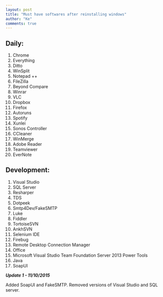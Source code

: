 ```yaml
--- 
layout: post
title: "Must have softwares after reinstalling windows"
author: "Ke"
comments: true
---
```


## Daily:

1. Chrome
1. Everything
1. Ditto
1. WinSplit
1. Notepad ++
1. FileZilla
1. Beyond Compare
1. Winrar
1. VLC
1. Dropbox
1. Firefox
1. Autoruns
1. Spotify
1. Xunlei
1. Sonos Controller
1. CCleaner
1. WinMerge
1. Adobe Reader
1. Teamviewer
1. EverNote

## Development:

1. Visual Studio
1. SQL Server
1. Resharper
1. TDS
1. Dotpeek
1. Smtp4Dev/FakeSMTP
1. Luke
1. Fiddler
1. TortoiseSVN
1. AnkhSVN
1. Selenium IDE
1. Firebug
1. Remote Desktop Connection Manager
1. Office
1. Microsoft Visual Studio Team Foundation Server 2013 Power Tools
1. Java
1. SoapUI

*__Update 1 - 11/10/2015__*

Added SoapUI and FakeSMTP. Removed versions of Visual Studio and SQL server.
